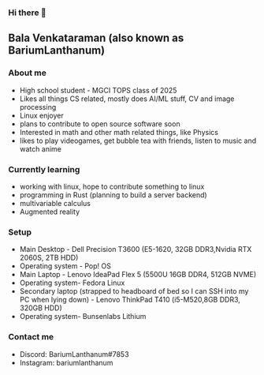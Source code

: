 ### Hi there 👋

<!--
**balavenkataraman123/balavenkataraman123** is a ✨ _special_ ✨ repository because its `README.md` (this file) appears on your GitHub profile.
-->

## Bala Venkataraman (also known as BariumLanthanum)

### About me
- High school student - MGCI TOPS class of 2025
- Likes all things CS related, mostly does AI/ML stuff, CV and image processing 
- Linux enjoyer
- plans to contribute to open source software soon
- Interested in math and other math related things, like Physics
- likes to play videogames, get bubble tea with friends, listen to music and watch anime

### Currently learning
- working with linux, hope to contribute something to linux
- programming in Rust (planning to build a server backend)
- multivariable calculus
- Augmented reality

### Setup
- Main Desktop - Dell Precision T3600 (E5-1620, 32GB DDR3,Nvidia RTX 2060S, 2TB HDD)
- Operating system - Pop! OS
- Main Laptop - Lenovo IdeaPad Flex 5 (5500U 16GB DDR4, 512GB NVME)
- Operating system- Fedora Linux
- Secondary laptop (strapped to headboard of bed so I can SSH into my PC when lying down) - Lenovo ThinkPad T410 (i5-M520,8GB DDR3, 320GB HDD) 
- Operating system- Bunsenlabs Lithium

### Contact me
- Discord: BariumLanthanum#7853
- Instagram: bariumlanthanum





  
